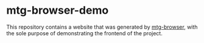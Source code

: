 # mtg-browser-demo

This repository contains a website that was generated by [mtg-browser](https://github.com/shagu/mtg-browser), with the sole purpose of demonstrating the frontend of the project.
